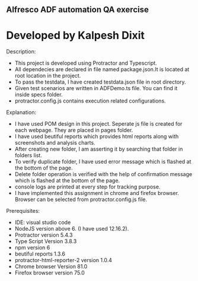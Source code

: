 ## Alfresco ADF automation QA exercise
# Developed by Kalpesh Dixit

Description: 
* This project is developed using Protractor and Typescript. 
* All dependecies are declared in file named package.json.It is located at root location in the project.
* To pass the testdata, I have created testdata.json file in root directory. 
* Given test scenarios are written in ADFDemo.ts file. You can find it inside specs folder.
* protractor.config.js contains execution related configurations. 

Explanation: 
* I have used POM design in this project. Seperate js file is created for each webpage. They are placed in pages folder.
* I have used beutiful reports which provides html reports along with screenshots and analysis charts.
* After creating new folder, I am asserting it by searching that folder in folders list.
* To verify duplicate folder, I have used error message which is flashed at the bottom of the page.
* Delete folder operation is verified with the help of confirmation message which is flashed at the bottom of the page.
* console logs are printed at every step for tracking purpose.
* I have implemented this assignment in chrome and firefox browser. Browser can be selected from protractor.config.js file.   

Prerequisites:
* IDE: visual studio code
* NodeJS version above 6. (I have used 12.16.2).
* Protractor version 5.4.3
* Type Script Version 3.8.3 
* npm version 6
* beutiful reports 1.3.6
* protractor-html-reporter-2 version 1.0.4
* Chrome browser Version 81.0
* Firefox browser version 75.0

